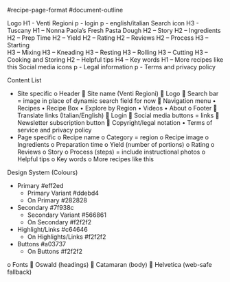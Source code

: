 #recipe-page-format
#document-outline

Logo
H1 - Venti Regioni
    p - login
    p - english/italian
    Search icon
        H3 - Tuscany
H1 – Nonna Paola’s Fresh Pasta Dough
    H2 – Story
    H2 – Ingredients 
    H2 – Prep Time 
    H2 – Yield 
    H2 – Rating 
    H2 – Reviews 
    H2 – Process 
        H3 – Starting    
        H3 – Mixing 
        H3 – Kneading 
        H3 – Resting 
        H3 – Rolling 
        H3 – Cutting 
        H3 – Cooking and Storing 
H2 – Helpful tips 
		    H4 – Key words
H1 – More recipes like this 
    Social media icons
    p - Legal information
    p - Terms and privacy policy 

Content List
-	Site specific 
    o	Header 
        	Site name (Venti Regioni)
        	Logo 
        	Search bar = image in place of dynamic search field for now
        	Navigation menu 
            •	Recipes 
            •	Recipe Box 
            •	Explore by Region 
            •	Videos 
            •	About 
            o	Footer 
        	Translate links (Italian/English)
        	Login 
        	Social media buttons = links
        	Newsletter subscription button
        	Copyright/legal notation 
            •	Terms of service and privacy policy 
-	Page specific 
    o	Recipe name 
    o	Category = region 
    o	Recipe image
    o	Ingredients
    o	Preparation time 
    o	Yield (number of portions)
    o	Rating
    o	Reviews 
    o	Story 
    o	Process (steps) = include instructional photos 
    o	Helpful tips
    o	Key words
    o	More recipes like this 

Design System (Colours)
- Primary #eff2ed
    - Primary Variant #ddebd4
    - On Primary #282828
- Secondary #7f938c
    - Secondary Variant #566861
    - On Secondary #f2f2f2
- Highlight/Links #c64646
    - On Highlights/Links #f2f2f2
- Buttons #a03737
    - On Buttons #f2f2f2
 
o	Fonts
    	Oswald (headings)
    	Catamaran (body)
    	Helvetica (web-safe fallback)
